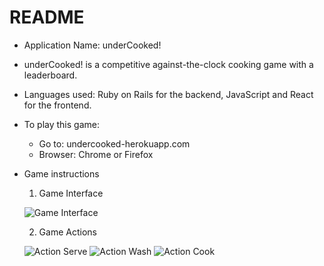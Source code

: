 # README

* Application Name: underCooked!

* underCooked! is a competitive against-the-clock cooking game with a leaderboard.

* Languages used: Ruby on Rails for the backend, JavaScript and React for the frontend.

* To play this game:
  - Go to: undercooked-herokuapp.com
  - Browser: Chrome or Firefox

* Game instructions
  1. Game Interface
  
    ![Game Interface](https://i.ibb.co/jkfgPSn/new-game-interface.png)

  2. Game Actions

    ![Action Serve](https://i.ibb.co/k4Sc53Y/new-serve-action.png)
    ![Action Wash](https://i.ibb.co/qDqDh0y/new-wash-action.png)
    ![Action Cook](https://i.ibb.co/S0VDMCd/new-cook-action.png)
